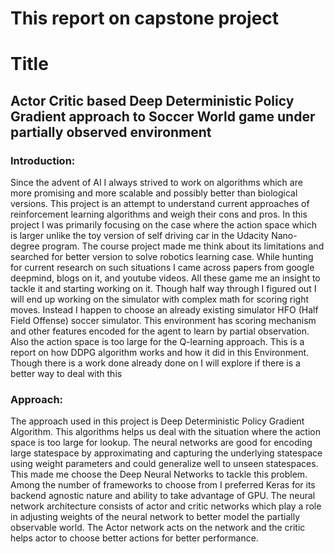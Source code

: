 # This report on capstone project

# Title
## Actor Critic based Deep Deterministic Policy Gradient approach to Soccer World game under partially observed environment


### Introduction:

Since the  advent of AI I always strived to work on algorithms which are more
promising and more scalable and possibly better than biological versions. 
This project is an attempt to understand current approaches of reinforcement
learning algorithms and weigh their cons and pros. In this project I was primarily
focusing on the case where the action space which is larger unlike the toy 
version of self driving car in the Udacity Nano-degree program. The course 
project made me think about its limitations and searched for better version to 
solve robotics learning case. While hunting for current research on such 
situations I came across papers from google deepmind, blogs on it, and 
youtube videos. All these game me an insight to tackle it and starting 
working on it. Though half way through I figured out I will end up working 
on the simulator with complex math for scoring right moves. Instead I 
happen to choose an already existing simulator HFO (Half Field Offense) 
soccer simulator. This environment has scoring mechanism and other features 
encoded for the agent to learn by partial observation. Also the action space is 
too large for the Q-learning approach. This is a report on how DDPG algorithm 
works and how it did in this Environment. Though there is a work done already 
done on I will explore if there is a better way to deal with this


### Approach:

The approach used in this project is Deep Deterministic Policy Gradient Algorithm.
This algorithms helps us deal with the situation where the action space is too large
for lookup. The neural networks are good for encoding large statespace by approximating
and capturing the underlying statespace using weight parameters and could generalize well
to unseen statespaces. This made me choose the Deep  Neural Networks to tackle this 
problem. Among the number of frameworks to choose from I preferred Keras for its backend 
agnostic nature and ability to take advantage of GPU. The neural network architecture
consists of actor and critic networks which play a role in adjusting weights of the 
neural network to better model the partially observable world. The Actor network acts on the
network and the critic helps actor to choose better actions for better performance.

